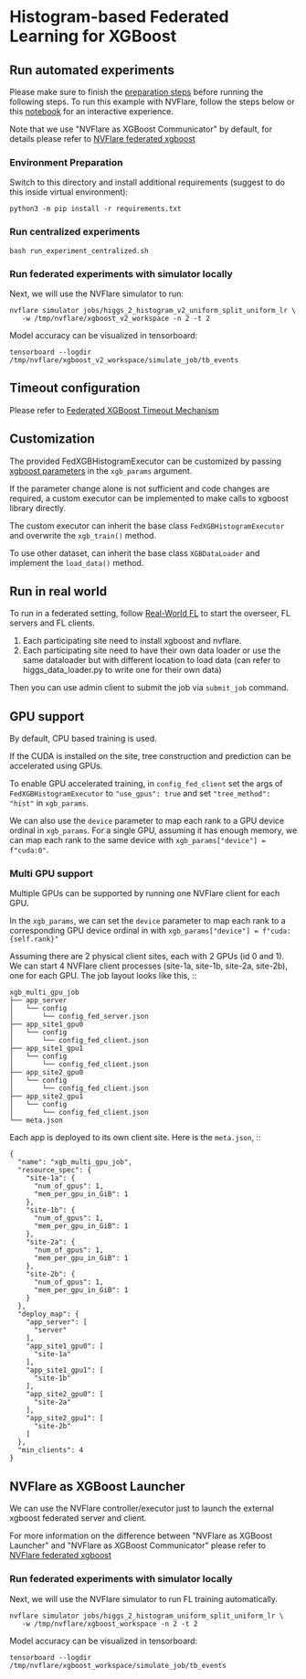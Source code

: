 # Histogram-based Federated Learning for XGBoost   

## Run automated experiments
Please make sure to finish the [preparation steps](../README.md) before running the following steps.
To run this example with NVFlare, follow the steps below or this [notebook](./xgboost_histogram_higgs.ipynb) for an interactive experience.

Note that we use "NVFlare as XGBoost Communicator" by default, for details please refer to
[NVFlare federated xgboost](https://nvflare.readthedocs.io/en/2.4/user_guide/federated_xgboost.html)

### Environment Preparation

Switch to this directory and install additional requirements (suggest to do this inside virtual environment):
```
python3 -m pip install -r requirements.txt
```

### Run centralized experiments
```
bash run_experiment_centralized.sh
```

### Run federated experiments with simulator locally
Next, we will use the NVFlare simulator to run:
```
nvflare simulator jobs/higgs_2_histogram_v2_uniform_split_uniform_lr \
   -w /tmp/nvflare/xgboost_v2_workspace -n 2 -t 2
```

Model accuracy can be visualized in tensorboard:
```
tensorboard --logdir /tmp/nvflare/xgboost_v2_workspace/simulate_job/tb_events
```

## Timeout configuration

Please refer to [Federated XGBoost Timeout Mechanism](https://nvflare.readthedocs.io/en/2.4/user_guide/federated_xgboost/timeout.html)

## Customization

The provided FedXGBHistogramExecutor can be customized by passing
[xgboost parameters](https://xgboost.readthedocs.io/en/stable/parameter.html)
in the `xgb_params` argument.

If the parameter change alone is not sufficient and code changes are required,
a custom executor can be implemented to make calls to xgboost library directly.

The custom executor can inherit the base class `FedXGBHistogramExecutor` and
overwrite the `xgb_train()` method.

To use other dataset, can inherit the base class `XGBDataLoader` and
implement the `load_data()` method.

## Run in real world

To run in a federated setting, follow [Real-World FL](https://nvflare.readthedocs.io/en/main/real_world_fl.html) to
start the overseer, FL servers and FL clients.

1. Each participating site need to install xgboost and nvflare.
2. Each participating site need to have their own data loader
   or use the same dataloader but with different location to load data
   (can refer to higgs_data_loader.py to write one for their own data)

Then you can use admin client to submit the job via `submit_job` command.

## GPU support
By default, CPU based training is used.

If the CUDA is installed on the site, tree construction and prediction can be
accelerated using GPUs.

To enable GPU accelerated training, in `config_fed_client` set the args of
`FedXGBHistogramExecutor` to `"use_gpus": true` and set `"tree_method": "hist"`
in `xgb_params`.

We can also use the `device` parameter to map each rank to a GPU device ordinal in `xgb_params`.
For a single GPU, assuming it has enough memory, we can map each rank to the same device with `xgb_params["device"] = f"cuda:0"`.

### Multi GPU support

Multiple GPUs can be supported by running one NVFlare client for each GPU.

In the `xgb_params`, we can set the `device` parameter to map each rank to a corresponding GPU
device ordinal in with `xgb_params["device"] = f"cuda:{self.rank}"`

Assuming there are 2 physical client sites, each with 2 GPUs (id 0 and 1).
We can start 4 NVFlare client processes (site-1a, site-1b, site-2a, site-2b), one for each GPU.
The job layout looks like this,
::

    xgb_multi_gpu_job
    ├── app_server
    │   └── config
    │       └── config_fed_server.json
    ├── app_site1_gpu0
    │   └── config
    │       └── config_fed_client.json
    ├── app_site1_gpu1
    │   └── config
    │       └── config_fed_client.json
    ├── app_site2_gpu0
    │   └── config
    │       └── config_fed_client.json
    ├── app_site2_gpu1
    │   └── config
    │       └── config_fed_client.json
    └── meta.json

Each app is deployed to its own client site. Here is the `meta.json`,
::

    {
      "name": "xgb_multi_gpu_job",
      "resource_spec": {
        "site-1a": {
          "num_of_gpus": 1,
          "mem_per_gpu_in_GiB": 1
        },
        "site-1b": {
          "num_of_gpus": 1,
          "mem_per_gpu_in_GiB": 1
        },
        "site-2a": {
          "num_of_gpus": 1,
          "mem_per_gpu_in_GiB": 1
        },
        "site-2b": {
          "num_of_gpus": 1,
          "mem_per_gpu_in_GiB": 1
        }
      },
      "deploy_map": {
        "app_server": [
          "server"
        ],
        "app_site1_gpu0": [
          "site-1a"
        ],
        "app_site1_gpu1": [
          "site-1b"
        ],
        "app_site2_gpu0": [
          "site-2a"
        ],
        "app_site2_gpu1": [
          "site-2b"
        ]
      },
      "min_clients": 4
    }

## NVFlare as XGBoost Launcher

We can use the NVFlare controller/executor just to launch the external xgboost
federated server and client.

For more information on the difference between "NVFlare as XGBoost Launcher"
and "NVFlare as XGBoost Communicator" please refer to
[NVFlare federated xgboost](https://nvflare.readthedocs.io/en/2.4/user_guide/federated_xgboost.html)

### Run federated experiments with simulator locally
Next, we will use the NVFlare simulator to run FL training automatically.
```
nvflare simulator jobs/higgs_2_histogram_uniform_split_uniform_lr \
   -w /tmp/nvflare/xgboost_workspace -n 2 -t 2
```

Model accuracy can be visualized in tensorboard:
```
tensorboard --logdir /tmp/nvflare/xgboost_workspace/simulate_job/tb_events
```
